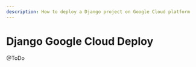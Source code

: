 ```yaml
---
description: How to deploy a Django project on Google Cloud platform
---
```


# Django Google Cloud Deploy

@ToDo&#x20;
